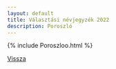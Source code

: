 ```yaml
---
layout: default
title: Választási névjegyzék 2022
description: Poroszló
---
```


{% include Poroszloo.html %}

[Vissza](./)